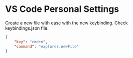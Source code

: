 # VS Code Personal Settings

Create a new file with ease with the new keybinding. Check keybindings.json file.

```json
{
    "key": "cmd+n",
    "command": "explorer.newFile"
}
```